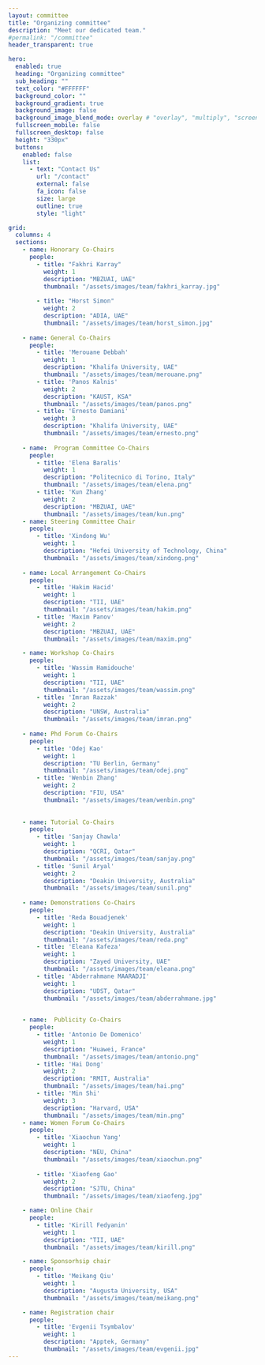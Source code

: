 ```yaml
---
layout: committee 
title: "Organizing committee"
description: "Meet our dedicated team."
#permalink: "/committee"
header_transparent: true

hero:
  enabled: true
  heading: "Organizing committee"
  sub_heading: ""
  text_color: "#FFFFFF"
  background_color: ""
  background_gradient: true
  background_image: false
  background_image_blend_mode: overlay # "overlay", "multiply", "screen"
  fullscreen_mobile: false
  fullscreen_desktop: false
  height: "330px"
  buttons:
    enabled: false
    list:
      - text: "Contact Us"
        url: "/contact"
        external: false
        fa_icon: false
        size: large
        outline: true
        style: "light"

grid:
  columns: 4
  sections:
    - name: Honorary Co-Chairs
      people:
        - title: "Fakhri Karray"
          weight: 1
          description: "MBZUAI, UAE"
          thumbnail: "/assets/images/team/fakhri_karray.jpg"
          
        - title: "Horst Simon"
          weight: 2
          description: "ADIA, UAE"
          thumbnail: "/assets/images/team/horst_simon.jpg"
          
    - name: General Co-Chairs
      people:
        - title: 'Merouane Debbah'
          weight: 1
          description: "Khalifa University, UAE"
          thumbnail: "/assets/images/team/merouane.png"
        - title: 'Panos Kalnis'
          weight: 2
          description: "KAUST, KSA"
          thumbnail: "/assets/images/team/panos.png"
        - title: 'Ernesto Damiani'
          weight: 3
          description: "Khalifa University, UAE"
          thumbnail: "/assets/images/team/ernesto.png"
          
    - name:  Program Committee Co-Chairs
      people:
        - title: 'Elena Baralis'
          weight: 1
          description: "Politecnico di Torino, Italy"
          thumbnail: "/assets/images/team/elena.png"
        - title: 'Kun Zhang'
          weight: 2
          description: "MBZUAI, UAE"
          thumbnail: "/assets/images/team/kun.png"
    - name: Steering Committee Chair
      people:
        - title: 'Xindong Wu'
          weight: 1
          description: "Hefei University of Technology, China"
          thumbnail: "/assets/images/team/xindong.png"
          
    - name: Local Arrangement Co-Chairs 
      people:
        - title: 'Hakim Hacid'
          weight: 1
          description: "TII, UAE"
          thumbnail: "/assets/images/team/hakim.png"
        - title: 'Maxim Panov'
          weight: 2
          description: "MBZUAI, UAE"
          thumbnail: "/assets/images/team/maxim.png"

    - name: Workshop Co-Chairs
      people:
        - title: 'Wassim Hamidouche'
          weight: 1
          description: "TII, UAE"
          thumbnail: "/assets/images/team/wassim.png"
        - title: 'Imran Razzak'
          weight: 2
          description: "UNSW, Australia"
          thumbnail: "/assets/images/team/imran.png"
          
    - name: Phd Forum Co-Chairs
      people:
        - title: 'Odej Kao'
          weight: 1
          description: "TU Berlin, Germany"
          thumbnail: "/assets/images/team/odej.png"
        - title: 'Wenbin Zhang'
          weight: 2
          description: "FIU, USA"
          thumbnail: "/assets/images/team/wenbin.png"
          
          
    - name: Tutorial Co-Chairs
      people:
        - title: 'Sanjay Chawla'
          weight: 1
          description: "QCRI, Qatar"
          thumbnail: "/assets/images/team/sanjay.png"
        - title: 'Sunil Aryal'
          weight: 2
          description: "Deakin University, Australia"
          thumbnail: "/assets/images/team/sunil.png"
          
    - name: Demonstrations Co-Chairs
      people:
        - title: 'Reda Bouadjenek'
          weight: 1
          description: "Deakin University, Australia"
          thumbnail: "/assets/images/team/reda.png"
        - title: 'Eleana Kafeza'
          weight: 1
          description: "Zayed University, UAE"
          thumbnail: "/assets/images/team/eleana.png"
        - title: 'Abderrahmane MAARADJI'
          weight: 1
          description: "UDST, Qatar"
          thumbnail: "/assets/images/team/abderrahmane.jpg"
          

    - name:  Publicity Co-Chairs
      people:
        - title: 'Antonio De Domenico'
          weight: 1
          description: "Huawei, France"
          thumbnail: "/assets/images/team/antonio.png"
        - title: 'Hai Dong'
          weight: 2
          description: "RMIT, Australia"
          thumbnail: "/assets/images/team/hai.png"
        - title: 'Min Shi'
          weight: 3
          description: "Harvard, USA"
          thumbnail: "/assets/images/team/min.png"
    - name: Women Forum Co-Chairs
      people:
        - title: 'Xiaochun Yang'
          weight: 1
          description: "NEU, China"
          thumbnail: "/assets/images/team/xiaochun.png"
          
        - title: 'Xiaofeng Gao'
          weight: 2
          description: "SJTU, China"
          thumbnail: "/assets/images/team/xiaofeng.jpg"

    - name: Online Chair
      people:
        - title: 'Kirill Fedyanin'
          weight: 1
          description: "TII, UAE"
          thumbnail: "/assets/images/team/kirill.png"

    - name: Sponsorhsip chair
      people:
        - title: 'Meikang Qiu'
          weight: 1
          description: "Augusta University, USA"
          thumbnail: "/assets/images/team/meikang.png"

    - name: Registration chair
      people:
        - title: 'Evgenii Tsymbalov'
          weight: 1
          description: "Apptek, Germany"
          thumbnail: "/assets/images/team/evgenii.jpg"
---
```



